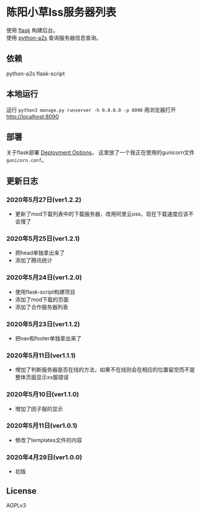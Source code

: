# 陈阳小草Iss服务器列表

使用 [flask] 构建后台。  
使用 [python-a2s] 查询服务器信息查询。

## 依赖

python-a2s flask-script

## 本地运行

运行 `python3 manage.py runserver -h 0.0.0.0 -p 8090` 用浏览器打开 [http://localhost:8090](http://localhost:8090)

## 部署

关于flask部署 [Deployment Options]。 这里放了一个我正在使用的gunicorn文件 `gunicorn.conf`。

## 更新日志

### 2020年5月27日(ver1.2.2)
- 更新了mod下载列表中的下载服务器，改用阿里云oss，现在下载速度应该不会慢了

### 2020年5月25日(ver1.2.1)
- 把head单独拿出来了
- 添加了腾讯统计

### 2020年5月24日(ver1.2.0)
- 使用flask-script构建项目
- 添加了mod下载的页面
- 添加了合作服务器列表

### 2020年5月23日(ver1.1.2)
- 把nav和footer单独拿出来了

### 2020年5月11日(ver1.1.1)
- 增加了判断服务器是否在线的方法，如果不在线则会在相应的位置留空而不是整体页面显示xx服错误

### 2020年5月10日(ver1.1.0)
- 增加了团子服的显示

### 2020年5月11日(ver1.0.1)
- 修改了templates文件的内容

### 2020年4月29日(ver1.0.0)
- 初版

## License

AGPLv3

[python-a2s]: https://github.com/Yepoleb/python-a2s
[flask]: https://flask.palletsprojects.com/en/1.1.x/
[Deployment Options]: https://flask.palletsprojects.com/en/1.1.x/deploying/
